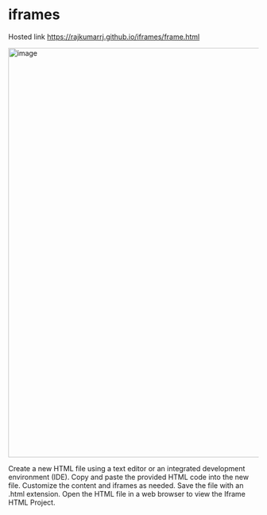 # iframes
Hosted link https://rajkumarrj.github.io/iframes/frame.html

<img width="823" alt="image" src="https://github.com/RajkumarRj/iframes/assets/142428565/08918a66-a558-4ebb-b214-9091c0741001">


Create a new HTML file using a text editor or an integrated development environment (IDE).
Copy and paste the provided HTML code into the new file.
Customize the content and iframes as needed.
Save the file with an .html extension.
Open the HTML file in a web browser to view the Iframe HTML Project.
